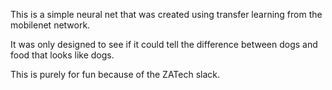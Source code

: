 This is a simple neural net that was created using transfer learning from the mobilenet network.

It was only designed to see if it could tell the difference between dogs and food that looks like dogs.

This is purely for fun because of the ZATech slack.
